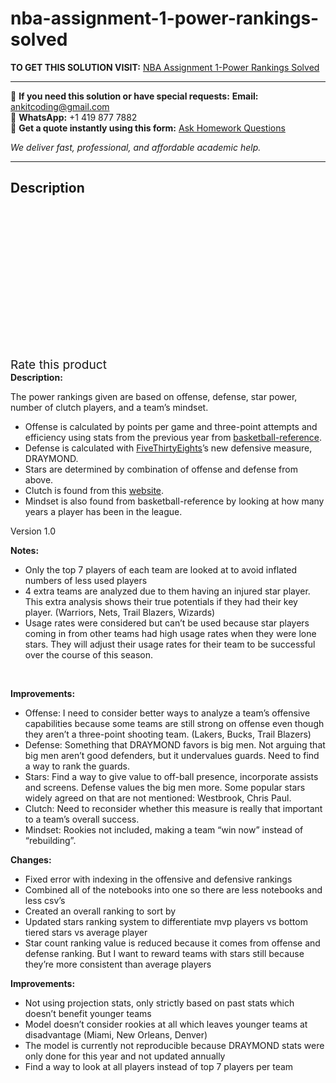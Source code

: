 # nba-assignment-1-power-rankings-solved
**TO GET THIS SOLUTION VISIT:** [NBA Assignment 1-Power Rankings Solved](https://www.ankitcodinghub.com/product/nba-assignment-1-power-rankings-solved/)


---

📩 **If you need this solution or have special requests:** **Email:** ankitcoding@gmail.com  
📱 **WhatsApp:** +1 419 877 7882  
📄 **Get a quote instantly using this form:** [Ask Homework Questions](https://www.ankitcodinghub.com/services/ask-homework-questions/)

*We deliver fast, professional, and affordable academic help.*

---

<h2>Description</h2>



<div class="kk-star-ratings kksr-auto kksr-align-center kksr-valign-top" data-payload="{&quot;align&quot;:&quot;center&quot;,&quot;id&quot;:&quot;96993&quot;,&quot;slug&quot;:&quot;default&quot;,&quot;valign&quot;:&quot;top&quot;,&quot;ignore&quot;:&quot;&quot;,&quot;reference&quot;:&quot;auto&quot;,&quot;class&quot;:&quot;&quot;,&quot;count&quot;:&quot;0&quot;,&quot;legendonly&quot;:&quot;&quot;,&quot;readonly&quot;:&quot;&quot;,&quot;score&quot;:&quot;0&quot;,&quot;starsonly&quot;:&quot;&quot;,&quot;best&quot;:&quot;5&quot;,&quot;gap&quot;:&quot;4&quot;,&quot;greet&quot;:&quot;Rate this product&quot;,&quot;legend&quot;:&quot;0\/5 - (0 votes)&quot;,&quot;size&quot;:&quot;24&quot;,&quot;title&quot;:&quot;NBA Assignment 1-Power Rankings Solved&quot;,&quot;width&quot;:&quot;0&quot;,&quot;_legend&quot;:&quot;{score}\/{best} - ({count} {votes})&quot;,&quot;font_factor&quot;:&quot;1.25&quot;}">

<div class="kksr-stars">

<div class="kksr-stars-inactive">
            <div class="kksr-star" data-star="1" style="padding-right: 4px">


<div class="kksr-icon" style="width: 24px; height: 24px;"></div>
        </div>
            <div class="kksr-star" data-star="2" style="padding-right: 4px">


<div class="kksr-icon" style="width: 24px; height: 24px;"></div>
        </div>
            <div class="kksr-star" data-star="3" style="padding-right: 4px">


<div class="kksr-icon" style="width: 24px; height: 24px;"></div>
        </div>
            <div class="kksr-star" data-star="4" style="padding-right: 4px">


<div class="kksr-icon" style="width: 24px; height: 24px;"></div>
        </div>
            <div class="kksr-star" data-star="5" style="padding-right: 4px">


<div class="kksr-icon" style="width: 24px; height: 24px;"></div>
        </div>
    </div>

<div class="kksr-stars-active" style="width: 0px;">
            <div class="kksr-star" style="padding-right: 4px">


<div class="kksr-icon" style="width: 24px; height: 24px;"></div>
        </div>
            <div class="kksr-star" style="padding-right: 4px">


<div class="kksr-icon" style="width: 24px; height: 24px;"></div>
        </div>
            <div class="kksr-star" style="padding-right: 4px">


<div class="kksr-icon" style="width: 24px; height: 24px;"></div>
        </div>
            <div class="kksr-star" style="padding-right: 4px">


<div class="kksr-icon" style="width: 24px; height: 24px;"></div>
        </div>
            <div class="kksr-star" style="padding-right: 4px">


<div class="kksr-icon" style="width: 24px; height: 24px;"></div>
        </div>
    </div>
</div>


<div class="kksr-legend" style="font-size: 19.2px;">
            <span class="kksr-muted">Rate this product</span>
    </div>
    </div>
<strong>Description:</strong>

The power rankings given are based on offense, defense, star power, number of clutch players, and a team’s mindset.

<ul>
<li>Offense is calculated by points per game and three-point attempts and efficiency using stats from the previous year from <a href="https://www.basketball-reference.com/">basketball-reference</a>.</li>
<li>Defense is calculated with <a href="https://fivethirtyeight.com/features/a-better-way-to-evaluate-nba-defense/">FiveThirtyEights</a>’s new defensive measure, DRAYMOND.</li>
<li>Stars are determined by combination of offense and defense from above.</li>
<li>Clutch is found from this <a href="https://stats.inpredictable.com/nba/ssnPlayerSplit.php?season=2018&amp;pos=ALL&amp;team=ALL&amp;po=0&amp;frdt=2019-10-22&amp;todt=2020-10-11&amp;shot=both&amp;dst=plyr">website</a>.</li>
<li>Mindset is also found from basketball-reference by looking at how many years a player has been in the league.</li>
</ul>
Version 1.0

<strong>Notes:</strong>

<ul>
<li>Only the top 7 players of each team are looked at to avoid inflated numbers of less used players</li>
<li>4 extra teams are analyzed due to them having an injured star player. This extra analysis shows their true potentials if they had their key player. (Warriors, Nets, Trail Blazers, Wizards)</li>
<li>Usage rates were considered but can’t be used because star players coming in from other teams had high usage rates when they were lone stars. They will adjust their usage rates for their team to be successful over the course of this season.</li>
</ul>
&nbsp;

<strong>Improvements:</strong>

<ul>
<li>Offense: I need to consider better ways to analyze a team’s offensive capabilities because some teams are still strong on offense even though they aren’t a three-point shooting team. (Lakers, Bucks, Trail Blazers)</li>
<li>Defense: Something that DRAYMOND favors is big men. Not arguing that big men aren’t good defenders, but it undervalues guards. Need to find a way to rank the guards.</li>
<li>Stars: Find a way to give value to off-ball presence, incorporate assists and screens. Defense values the big men more. Some popular stars widely agreed on that are not mentioned: Westbrook, Chris Paul.</li>
<li>Clutch: Need to reconsider whether this measure is really that important to a team’s overall success.</li>
<li>Mindset: Rookies not included, making a team “win now” instead of “rebuilding”.</li>
</ul>
<strong>Changes:&nbsp; </strong>

<ul>
<li>Fixed error with indexing in the offensive and defensive rankings</li>
<li>Combined all of the notebooks into one so there are less notebooks and less csv’s</li>
<li>Created an overall ranking to sort by</li>
<li>Updated stars ranking system to differentiate mvp players vs bottom tiered stars vs average player</li>
<li>Star count ranking value is reduced because it comes from offense and defense ranking. But I want to reward teams with stars still because they’re more consistent than average players</li>
</ul>
<strong>Improvements:</strong>

<ul>
<li>Not using projection stats, only strictly based on past stats which doesn’t benefit younger teams</li>
<li>Model doesn’t consider rookies at all which leaves younger teams at disadvantage (Miami, New Orleans, Denver)</li>
<li>The model is currently not reproducible because DRAYMOND stats were only done for this year and not updated annually</li>
<li>Find a way to look at all players instead of top 7 players per team</li>
</ul>
